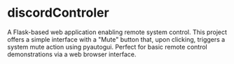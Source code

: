 # discordControler
A Flask-based web application enabling remote system control. This project offers a simple interface with a "Mute" button that, upon clicking, triggers a system mute action using pyautogui. Perfect for basic remote control demonstrations via a web browser interface.

